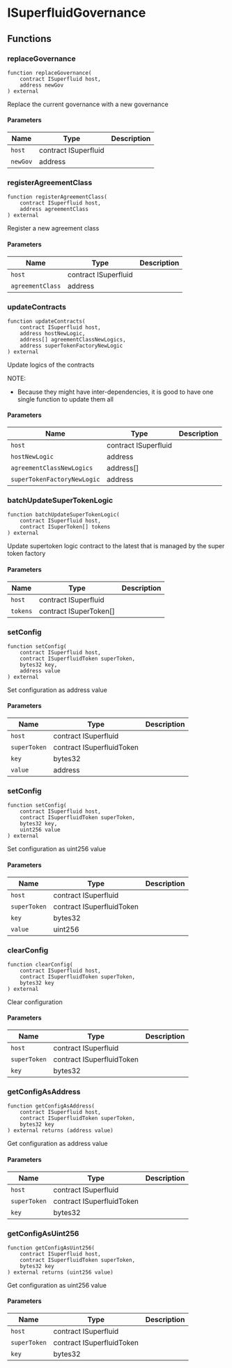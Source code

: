 # ISuperfluidGovernance

## Functions

### replaceGovernance

```solidity
function replaceGovernance(
    contract ISuperfluid host,
    address newGov
) external
```

Replace the current governance with a new governance

#### Parameters

| Name     | Type                 | Description |
| -------- | -------------------- | ----------- |
| `host`   | contract ISuperfluid |             |
| `newGov` | address              |             |

### registerAgreementClass

```solidity
function registerAgreementClass(
    contract ISuperfluid host,
    address agreementClass
) external
```

Register a new agreement class

#### Parameters

| Name             | Type                 | Description |
| ---------------- | -------------------- | ----------- |
| `host`           | contract ISuperfluid |             |
| `agreementClass` | address              |             |

### updateContracts

```solidity
function updateContracts(
    contract ISuperfluid host,
    address hostNewLogic,
    address[] agreementClassNewLogics,
    address superTokenFactoryNewLogic
) external
```

Update logics of the contracts

NOTE:

* Because they might have inter-dependencies, it is good to have one single function to update them all

#### Parameters

| Name                        | Type                 | Description |
| --------------------------- | -------------------- | ----------- |
| `host`                      | contract ISuperfluid |             |
| `hostNewLogic`              | address              |             |
| `agreementClassNewLogics`   | address\[]           |             |
| `superTokenFactoryNewLogic` | address              |             |

### batchUpdateSuperTokenLogic

```solidity
function batchUpdateSuperTokenLogic(
    contract ISuperfluid host,
    contract ISuperToken[] tokens
) external
```

Update supertoken logic contract to the latest that is managed by the super token factory

#### Parameters

| Name     | Type                    | Description |
| -------- | ----------------------- | ----------- |
| `host`   | contract ISuperfluid    |             |
| `tokens` | contract ISuperToken\[] |             |

### setConfig

```solidity
function setConfig(
    contract ISuperfluid host,
    contract ISuperfluidToken superToken,
    bytes32 key,
    address value
) external
```

Set configuration as address value

#### Parameters

| Name         | Type                      | Description |
| ------------ | ------------------------- | ----------- |
| `host`       | contract ISuperfluid      |             |
| `superToken` | contract ISuperfluidToken |             |
| `key`        | bytes32                   |             |
| `value`      | address                   |             |

### setConfig

```solidity
function setConfig(
    contract ISuperfluid host,
    contract ISuperfluidToken superToken,
    bytes32 key,
    uint256 value
) external
```

Set configuration as uint256 value

#### Parameters

| Name         | Type                      | Description |
| ------------ | ------------------------- | ----------- |
| `host`       | contract ISuperfluid      |             |
| `superToken` | contract ISuperfluidToken |             |
| `key`        | bytes32                   |             |
| `value`      | uint256                   |             |

### clearConfig

```solidity
function clearConfig(
    contract ISuperfluid host,
    contract ISuperfluidToken superToken,
    bytes32 key
) external
```

Clear configuration

#### Parameters

| Name         | Type                      | Description |
| ------------ | ------------------------- | ----------- |
| `host`       | contract ISuperfluid      |             |
| `superToken` | contract ISuperfluidToken |             |
| `key`        | bytes32                   |             |

### getConfigAsAddress

```solidity
function getConfigAsAddress(
    contract ISuperfluid host,
    contract ISuperfluidToken superToken,
    bytes32 key
) external returns (address value)
```

Get configuration as address value

#### Parameters

| Name         | Type                      | Description |
| ------------ | ------------------------- | ----------- |
| `host`       | contract ISuperfluid      |             |
| `superToken` | contract ISuperfluidToken |             |
| `key`        | bytes32                   |             |

### getConfigAsUint256

```solidity
function getConfigAsUint256(
    contract ISuperfluid host,
    contract ISuperfluidToken superToken,
    bytes32 key
) external returns (uint256 value)
```

Get configuration as uint256 value

#### Parameters

| Name         | Type                      | Description |
| ------------ | ------------------------- | ----------- |
| `host`       | contract ISuperfluid      |             |
| `superToken` | contract ISuperfluidToken |             |
| `key`        | bytes32                   |             |
